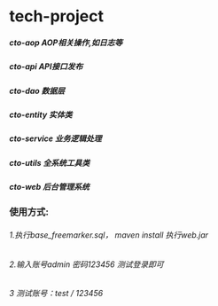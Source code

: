 # tech-project

##### cto-aop AOP相关操作,如日志等
##### cto-api API接口发布
##### cto-dao 数据层
##### cto-entity 实体类
##### cto-service 业务逻辑处理
##### cto-utils 全系统工具类
##### cto-web 后台管理系统 


### 使用方式:
  ###### 1.执行base_freemarker.sql， maven install 执行web.jar

  ###### 2.输入账号admin 密码123456 测试登录即可

  ###### 3 测试账号：test / 123456
